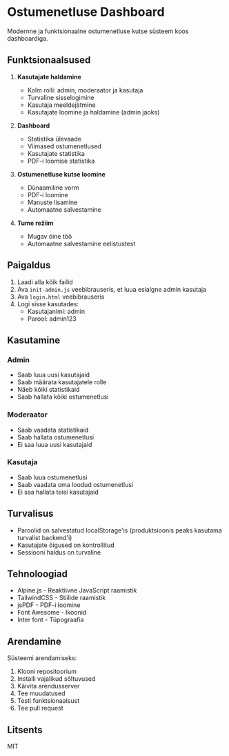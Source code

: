 # Ostumenetluse Dashboard

Modernne ja funktsionaalne ostumenetluse kutse süsteem koos dashboardiga.

## Funktsionaalsused

1. **Kasutajate haldamine**

   - Kolm rolli: admin, moderaator ja kasutaja
   - Turvaline sisselogimine
   - Kasutaja meeldejätmine
   - Kasutajate loomine ja haldamine (admin jaoks)

2. **Dashboard**

   - Statistika ülevaade
   - Viimased ostumenetlused
   - Kasutajate statistika
   - PDF-i loomise statistika

3. **Ostumenetluse kutse loomine**

   - Dünaamiline vorm
   - PDF-i loomine
   - Manuste lisamine
   - Automaatne salvestamine

4. **Tume režiim**
   - Mugav öine töö
   - Automaatne salvestamine eelistustest

## Paigaldus

1. Laadi alla kõik failid
2. Ava `init-admin.js` veebibrauseris, et luua esialgne admin kasutaja
3. Ava `login.html` veebibrauseris
4. Logi sisse kasutades:
   - Kasutajanimi: admin
   - Parool: admin123

## Kasutamine

### Admin

- Saab luua uusi kasutajaid
- Saab määrata kasutajatele rolle
- Näeb kõiki statistikaid
- Saab hallata kõiki ostumenetlusi

### Moderaator

- Saab vaadata statistikaid
- Saab hallata ostumenetlusi
- Ei saa luua uusi kasutajaid

### Kasutaja

- Saab luua ostumenetlusi
- Saab vaadata oma loodud ostumenetlusi
- Ei saa hallata teisi kasutajaid

## Turvalisus

- Paroolid on salvestatud localStorage'is (produktsioonis peaks kasutama turvalist backend'i)
- Kasutajate õigused on kontrollitud
- Sessiooni haldus on turvaline

## Tehnoloogiad

- Alpine.js - Reaktiivne JavaScript raamistik
- TailwindCSS - Stiilide raamistik
- jsPDF - PDF-i loomine
- Font Awesome - Ikoonid
- Inter font - Tüpograafia

## Arendamine

Süsteemi arendamiseks:

1. Klooni repositoorium
2. Installi vajalikud sõltuvused
3. Käivita arendusserver
4. Tee muudatused
5. Testi funktsionaalsust
6. Tee pull request

## Litsents

MIT
